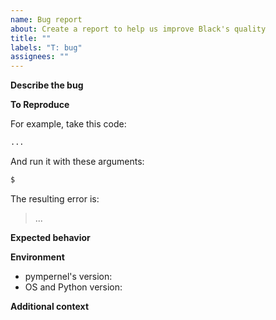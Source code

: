 ```yaml
---
name: Bug report
about: Create a report to help us improve Black's quality
title: ""
labels: "T: bug"
assignees: ""
---
```


<!--
Please make sure that the bug is not already fixed either in newer versions or the
current development version. To confirm this, you have two options:

1. Update pympernel version if a newer release exists: `pip install -U pympernel`
2. Or run _pympernel_ on your machine:
   - create a new virtualenv (make sure it's the same Python version);
   - clone this repository;
   - run `pip install -e .[d]`;
   - run `pip install -r requirements.txt`
   - make sure it's sane by running `python -m pytest`; and
   - run `pympernel` like you did last time.
-->

**Describe the bug**

<!-- A clear and concise description of what the bug is. -->

**To Reproduce**

<!--
Minimal steps to reproduce the behavior with source code and pympernel's configuration.
-->

For example, take this code:

```python
...
```

And run it with these arguments:

```sh
$
```

The resulting error is:

> ...

**Expected behavior**

<!-- A clear and concise description of what you expected to happen. -->

**Environment**

<!-- Please complete the following information: -->

- pympernel's version: <!-- e.g. [main] -->
- OS and Python version: <!-- e.g. [Linux/Python 3.7.4rc1] -->

**Additional context**

<!-- Add any other context about the problem here. -->
